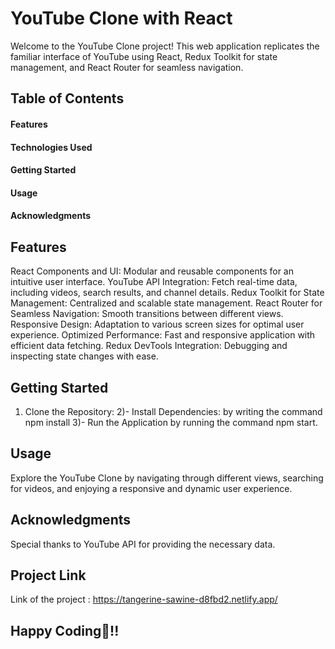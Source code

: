 # YouTube Clone with React
Welcome to the YouTube Clone project! This web application replicates the familiar interface of YouTube using React, Redux Toolkit for state management, and React Router for seamless navigation.
## Table of Contents
#### Features
#### Technologies Used
#### Getting Started
#### Usage
#### Acknowledgments
## Features
React Components and UI: Modular and reusable components for an intuitive user interface.
YouTube API Integration: Fetch real-time data, including videos, search results, and channel details.
Redux Toolkit for State Management: Centralized and scalable state management.
React Router for Seamless Navigation: Smooth transitions between different views.
Responsive Design: Adaptation to various screen sizes for optimal user experience.
Optimized Performance: Fast and responsive application with efficient data fetching.
Redux DevTools Integration: Debugging and inspecting state changes with ease.
## Getting Started  
 1) Clone the Repository: 2)- Install Dependencies: by writing the command npm install 3)- Run the Application by running the command npm start.
## Usage
Explore the YouTube Clone by navigating through different views, searching for videos, and enjoying a responsive and dynamic user experience.
## Acknowledgments
Special thanks to YouTube API for providing the necessary data.
## Project Link
 Link of the project : https://tangerine-sawine-d8fbd2.netlify.app/
 ## Happy Coding🧡!!

